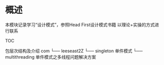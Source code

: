 # 概述
本模块记录学习“设计模式”，参照Head First设计模式书籍
以理论+实操的方式进行联系

TOC

包层次结构及介绍
com
└── leeseast2Z
    └── singleton           单件模式
        └── multithreading  单件模式之多线程问题解决方案
